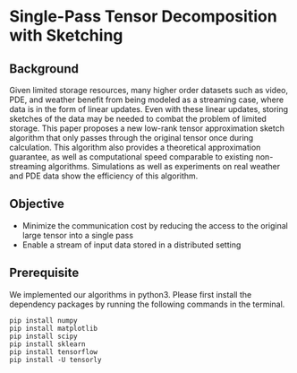 # Single-Pass Tensor Decomposition with Sketching

## Background

Given limited storage resources, many higher order datasets such as video, PDE, and weather benefit from being modeled as a streaming case, where data is in the form of linear updates. Even with these linear updates, storing sketches of the data may be needed to combat the problem of limited storage. This paper proposes a new low-rank tensor approximation sketch algorithm that only passes through the original tensor once during calculation. This algorithm also provides a theoretical approximation guarantee, as well as computational speed comparable to existing non-streaming algorithms. Simulations as well as experiments on real weather and PDE data show the efficiency of this algorithm. 

## Objective
- Minimize the communication cost by reducing the access to the original large tensor into a single pass 
- Enable a stream of input data stored in a distributed setting 

## Prerequisite

We implemented our algorithms in python3. Please first install the dependency packages by running the following commands in the terminal. 
```
pip install numpy
pip install matplotlib 
pip install scipy
pip install sklearn 
pip install tensorflow 
pip install -U tensorly

```